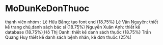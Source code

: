 # MoDunKeDonThuoc
thành viên nhóm :
Lê Hữu Bằng: tạo font end (18.75%) 
Lê Văn Nguyên: thiết kế trang chủ,danh sách bác sĩ (18.75%)
Nguyễn Xuân Anh: thiết kế database (18.75%)
Hồ Thị Oanh: thiết kế danh sách thuốc (18.75%)
Trần Quang Huy thiết kế danh sách bệnh nhân, kê đơn thuốc (25%)
